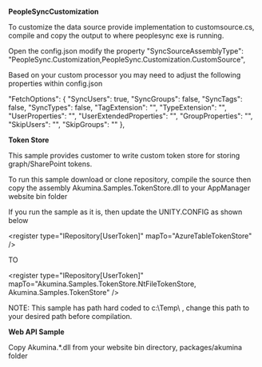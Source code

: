 <b>PeopleSyncCustomization</b>

To customize the data source provide implementation to customsource.cs, compile and copy the output to where peoplesync exe is running.  

Open the config.json modify the property "SyncSourceAssemblyType": "PeopleSync.Customization,PeopleSync.Customization.CustomSource",

Based on your custom processor you may need to adjust the following properties within config.json

 "FetchOptions": {
    "SyncUsers": true,
    "SyncGroups": false,
    "SyncTags": false,
    "SyncTypes": false,
    "TagExtension": "",
    "TypeExtension": "",
    "UserProperties": "",
    "UserExtendedProperties": "",
    "GroupProperties": "",
    "SkipUsers": "",
    "SkipGroups": ""
  },


<b>Token Store</b>

This sample provides customer to write custom token store for storing graph/SharePoint tokens.

To run this sample download or clone repository, compile the source then copy the assembly Akumina.Samples.TokenStore.dll to your AppManager website bin folder

If you run the sample as it is, then update the UNITY.CONFIG as shown below

 &lt;register type="IRepository[UserToken]" mapTo="AzureTableTokenStore" /&gt;
 
 TO
 
 &lt;register type="IRepository[UserToken]" mapTo="Akumina.Samples.TokenStore.NtFileTokenStore, Akumina.Samples.TokenStore" /&gt;
 
 NOTE:  This sample has path hard coded to c:\\Temp\\ , change this path to your desired path before compilation.
 
 <b>Web API Sample</b>
 
 Copy Akumina.*.dll from your website bin directory, packages/akumina folder
